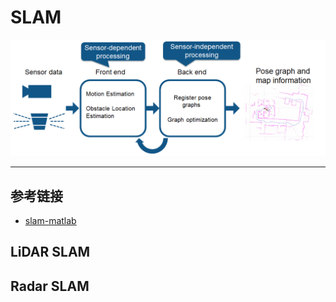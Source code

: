 # SLAM

![](images/20240210112724.png)

---

## 参考链接

- [slam-matlab](https://ww2.mathworks.cn/discovery/slam.html)


## LiDAR SLAM

## Radar SLAM

